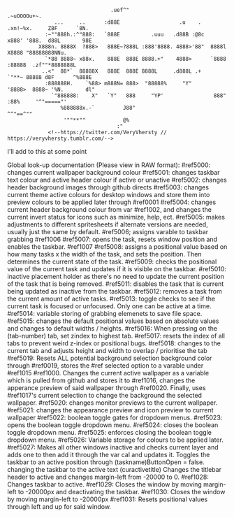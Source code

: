                                     .uef^"                                          .~uOOOOu+~.    
                   ...     ..      :d88E                   .u    .     .xn!~%x.     Z8F      `8N.  
                :~""888h.:^"888:   `888E          .uuu   .d88B :@8c   x888' '888.  d88L       98E  
              X888n. 8888X  ?888>   888E~?888L :888'8888. 4888>'88"  8888l   X8888 "88888888NNu.   
                `*88 8888~ x88x.    888E  888E 8888.+"    4888>      `8888  :88888  .zf""*8888888L 
               ..<"  88*`  88888X   888E  888E 8888L     .d888L .+     `"**~ 88888 d8F      ^%888E 
                :888888H.    `%88> m888N= 888>  "88888%     "Y"      '8888>  8888~ '%N.       dl"  
                  `"888888:    X"   `Y"   888     "YP'                888"  :88%     '^"====="'    
                     %888888x.-`         J88"                          ^^"==^""                      
                      '""**""            @%                                                           
                                       :"                                                             
                 <!--https://twitter.com/VeryVhersty // https://veryvhersty.tumblr.com/-->
                       
I'll add to this at some point

Global look-up documentation (Please view in RAW format):
#ref5000: changes current wallpaper background colour
#ref5001: changes taskbar text colour and active header colour if active or unactive
#ref5002: changes header background images through github directs
#ref5003: changes current theme active colours for desktop windows and store them into preview colours to be applied later through #ref0001
#ref5004: changes current header background colour from var #ref1002, and changes the current invert status for icons such as minimize, help, ect.
#ref5005: makes adjustments to different spritesheets if alternate versions are needed, usually just the same by default.
#ref5006; assigns varable to taskbar grabbing #ref1006
#ref5007: opens the task, resets window position and enables the taskbar. #ref1007
#ref5008: assigns a positional value based on how many tasks x the width of the task, and sets the position. Then determines the current state of the task.
#ref5009: checks the positional value of the current task and updates if it is visible on the taskbar.
#ref5010: inactive placement holder as there's no need to update the current position of the task that is being removed.
#ref5011: disables the task that is current being updated as inactive from the taskbar.
#ref5012: removes a task from the current amount of active tasks.
#ref5013: toggle checks to see if the current task is focused or unfocused. Only one can be active at a time.
#ref5014: variable storing of grabbing elemenets to save file space.
#ref5015: changes the default positional values based on absolute values and changes to default widths / heights.
#ref5016: When pressing on the (tab-number) tab, set zindex to highest tab.
#ref5017: resets the index of all tabs to prevent weird z-index or positional bugs.
#ref5018: changes to the current tab and adjusts height and width to overlap / prioritise the tab
#ref5019: Resets ALL potential background selection background color through #ref0019, stores the #ref selected option to a varable under #ref1015 #ref1000. 
          Changes the current active wallpaper as a variable which is pulled from github and stores it to #ref1016, 
          changes the apperance preview of said wallpaper through #ref0020.
          Finally, uses #ref1017's current selection to change the background the selected wallpaper.
#ref5020: changes monitor previews to the current wallpaper.
#ref5021: changes the appearance preview and icon preview to current wallpaper
#ref5022: boolean toggle gates for dropdown menus.
#ref5023: opens the boolean toggle dropdown menu.
#ref5024: closes the boolean toggle dropdown menu.
#ref5025: enforces closing the boolean toggle dropdown menu.
#ref5026: Variable storage for colours to be applied later.
#ref5027: Makes all other windows inactive and checks current layer and adds one to then add it through the var cal and updates it.
          Toggles the taskbar to an active position through (taskname)ButtonOpen = false. changing the taskbar to the active text (curactivetitle)
          Changes the titlebar header to active and changes margin-left from -20000 to 0.
#ref1028: Changes taskbar to active.
#ref1029: Closes the window by moving margin-left to -20000px and deactivating the taskbar.
#ref1030: Closes the window by moving margin-left to -20000px
#ref1031: Resets positional values through left and up for said window. 

